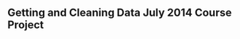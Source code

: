Getting and Cleaning Data July 2014 Course Project
--------------------------------------------------

